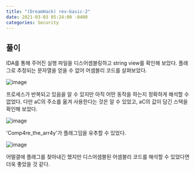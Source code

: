 ```yaml
---
title: "(DreamHack) rev-basic-2"
date: 2021-03-03 05:24:00 -0400
categories: Security
---
```


## 풀이

IDA를 통해 주어진 실행 파일을 디스어셈블링하고 string view를 확인해 보았다. 플래그로 추정되는 문자열을 얻을 수 없어 어셈블리 코드를 살펴보았다.

![image](https://user-images.githubusercontent.com/24788751/110457204-bbc8f780-810d-11eb-974f-1ab363388b01.png)

프로세스가 반복되고 있음을 알 수 있지만 아직 어떤 동작을 하는지 정확하게 해석할 수 없었다. 다만 aC의 주소를 옮겨 사용한다는 것은 알 수 있었고, aC의 값이 담긴 스택을 확인해 보았다.

![image](https://user-images.githubusercontent.com/24788751/110457996-9be60380-810e-11eb-8c47-5015bdc1928a.png)

'Comp4re_the_arr4y'가 플래그임을 유추할 수 있었다.

![image](https://user-images.githubusercontent.com/24788751/110458317-f97a5000-810e-11eb-8cad-bd93d2f02769.png)

어떨결에 플래그를 찾아내긴 했지만 디스어셈블된 어셈블리 코드를 해석할 수 있었다면 더욱 좋았을 것 같다.